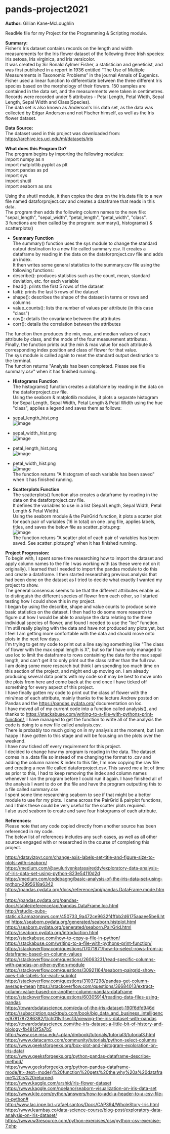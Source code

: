 # pands-project2021
**Author:** Gillian Kane-McLoughlin

ReadMe file for my Project for the Programming & Scripting module.

**Summary:**  
Fisher’s Iris dataset contains records on the length and width measurements for the Iris flower dataset of the following three Irish species: Iris setosa, Iris virginica, and Iris versicolor.  
It was created by Sir Ronald Aylmer Fisher, a statistician and geneticist, and was first published in a report in 1936 entitled “The Use of Multiple Measurements in Taxonomic Problems” in the journal Annals of Eugenics.  
Fisher used a linear function to differentiate between the three different Iris species based on the morphology of their flowers. 150 samples are contained in the data set, and the measurements were taken in centimetres.  
Records were recorded under 5 attributes - Petal Length, Petal Width, Sepal Length, Sepal Width and Class(Species).  
The data set is also known as Anderson's Iris data set, as the data was collected by Edgar Anderson and not Fischer himself, as well as the Iris flower dataset.  

**Data Source:**  
The dataset used in this project was downloaded from: https://archive.ics.uci.edu/ml/datasets/iris  

**What does this Program Do?**  
The program begins by importing the following modules:  
import numpy as n  
import matplotlib.pyplot as plt  
import pandas as pd  
import sys  
import shutil  
import seaborn as sns  

Using the shutil module, it then copies the data on the iris.data file to a new file named dataforproject.csv and creates a dataframe that reads in this data.  
The program then adds the following column names to the new file: "sepal_length", "sepal_width", "petal_length", "petal_width", "class".  
3 functions are then called by the program: summary(), histograms() & scatterplots()

- **Summary Function**  
The summary() function uses the sys module to change the standard output destination to a new file called summary.csv. It creates a dataframe by reading in the data on the dataforproject.csv file and adds an index.  
It then writes some general statistics to the summary.csv file using the following functions: 
- describe(): produces statistics such as the count, mean, standard deviation, etc. for each variable  
- head(): prints the first 5 rows of the dataset     
- tail(): prints the last 5 rows of the dataset    
- shape(): describes the shape of the dataset in terms or rows and columns    
- value_counts(): lists the number of values per attribute (in this case "class")      
- cov(): details the covariance between the attributes    
- corr(): details the correlation between the attributes    

The function then produces the min, max, and median values of each attribute by class, and the mode of the four measurement attributes.  
Finally, the function prints out the min & max value for each attribute & corresponding index position and class of flower for that value.  
The sys module is called again to reset the standard output destination to the terminal.  
The function returns "Analysis has been completed. Please see file summary.csv" when it has finished running.  

- **Histograms Function**  
The histograms() function creates a dataframe by reading in the data on the dataforproject.csv file.  
Using the seaborn & matplotlib modules, it plots a separate histogram for Sepal Length, Sepal Width, Petal Length & Petal Width using the hue "class", applies a legend and saves them as follows:  
- sepal_length_hist.png  
![image](https://github.com/G00398258/pands-project2021/blob/main/sepal_length_hist.png)    
- sepal_width_hist.png  
![image](https://github.com/G00398258/pands-project2021/blob/main/sepal_width_hist.png)   
- petal_length_hist.png  
![image](https://github.com/G00398258/pands-project2021/blob/main/petal_length_hist.png)  
- petal_width_hist.png  
![image](https://github.com/G00398258/pands-project2021/blob/main/petal_width_hist.png)  
The function returns "A histogram of each variable has been saved" when it has finished running.

- **Scatterplots Function**  
The scatterplots() function also creates a dataframe by reading in the data on the dataforproject.csv file.  
It defines the variables to use in a list (Sepal Length, Sepal Width, Petal Length & Petal Width).   
Using the seaborn module & the PairGrid function, it plots a scatter plot for each pair of variables (16 in total) on one .png file, applies labels, titles, and saves the below file as scatter_plots.png:  
![image](https://github.com/G00398258/pands-project2021/blob/main/scatter_plots.png)  
The function returns "A scatter plot of each pair of variables has been saved. See scatter_plots.png" when it has finished running.  


**Project Progression:**  
To begin with, I spent some time researching how to import the dataset and apply column names to the file I was working with (as these were not on it originally). I learned that I needed to import the pandas module to do this and create a dataframe. I then started researching previous analysis that had been done on the dataset as I tried to decide what exactly I wanted my project to show.  
The general consensus seems to be that the different attributes enable us to distinguish the different species of flower from each other, so I started testing how I could show this in my project.  
I began by using the describe, shape and value counts to produce some basic statistics on the dataset. I then had to do some more research to figure out how I would be able to analyse the data relating to the three individual species of flower, and found I needed to use the "loc" function.  
I'm still really playing with the data and have not produced any plots yet, but I feel I am getting more confortable with the data and should move onto plots in the next few days.  
I'm trying to get my code to print out a line saying something like "The class of flower with the max sepal length is X", but so far I have only managed to use loc to limit the dataframe to rows containing the data for the max sepal length, and can't get it to only print out the class rather than the full row.  
I am doing some more research but think I am spending too much time on this section of the project, and might end up moving on.
I am already producing several data points with my code so it may be best to move onto the plots from here and come back at the end once I have ticked off something for every aspect of this project.  
I have finally gotten my code to print out the class of flower with the min/max of each attribute, mainly thanks to the lecture Andrew posted on Pandas and the https://pandas.pydata.org/ documentation on loc.  
I have moved all of my current code into a function called analysis(), and thanks to https://stackabuse.com/writing-to-a-file-with-pythons-print-function/, I have managed to get the function to write all of the analysis the code is doing to a new file called analysis.csv.  
There is probably too much going on in my analysis at the moment, but I am happy I have gotten to this stage and will be focusing on the plots over the weekend.  
I have now ticked off every requirement for this project.  
I decided to change how my program is reading in the data. The dataset comes in a .data file so instead of me changing the format to .csv and adding the column names & index to this file, I'm now copying the raw file and creating a new file called dataforproject.csv. This saved me a lot of time as prior to this, I had to keep removing the index and column names whenever I ran the program before I could run it again.
I have finished all of the analysis I want to do on the file and have the program outputting this to a file called summary.csv  
I spent some time researching seaborn to see if that might be a better module to use for my plots. I came across the PairGrid & pairplot functions, and I think these could be very useful for the scatter plots required.  
I also used seaborn to create and save four histograms of each attribute.  

**References:**  
Please note that any code copied directly from another source has been referenced in my code.  
The below list of references includes any such cases, as well as all other sources engaged with or researched in the course of completing this project.  
 
https://datavizpyr.com/change-axis-labels-set-title-and-figure-size-to-plots-with-seaborn/  
https://medium.com/@avulurivenkatasaireddy/exploratory-data-analysis-of-iris-data-set-using-python-823e54110d2d  
https://medium.com/codebagng/basic-analysis-of-the-iris-data-set-using-python-2995618a6342  
https://pandas.pydata.org/docs/reference/api/pandas.DataFrame.mode.html  
https://pandas.pydata.org/pandas-docs/stable/reference/api/pandas.DataFrame.loc.html  
http://rstudio-pubs-static.s3.amazonaws.com/450733_9a472ce9632f4ffbb2d6175aaaee5be6.html 
https://seaborn.pydata.org/generated/seaborn.histplot.html  
https://seaborn.pydata.org/generated/seaborn.PairGrid.html  
https://seaborn.pydata.org/introduction.html  
https://stackabuse.com/how-to-copy-a-file-in-python/  
https://stackabuse.com/writing-to-a-file-with-pythons-print-function/   
https://stackoverflow.com/questions/17071871/how-to-select-rows-from-a-dataframe-based-on-column-values  
https://stackoverflow.com/questions/26063231/read-specific-columns-with-pandas-or-other-python-module  
https://stackoverflow.com/questions/30921164/seaborn-pairgrid-show-axes-tick-labels-for-each-subplot  
https://stackoverflow.com/questions/31037298/pandas-get-column-average-mean
https://stackoverflow.com/questions/36684013/extract-column-value-based-on-another-column-pandas-dataframe  
https://stackoverflow.com/questions/60305914/reading-data-files-using-pandas  
https://towardsdatascience.com/eda-of-the-iris-dataset-190f6dfd946d  
https://subscription.packtpub.com/book/big_data_and_business_intelligence/9781787286382/1/ch01lvl1sec13/viewing-the-iris-dataset-with-pandas  
https://towardsdatascience.com/the-iris-dataset-a-little-bit-of-history-and-biology-fb4812f5a7b5  
http://www.cse.msu.edu/~ptan/dmbook/tutorials/tutorial3/tutorial3.html  
https://www.datacamp.com/community/tutorials/python-select-columns  
https://www.geeksforgeeks.org/box-plot-and-histogram-exploration-on-iris-data/  
https://www.geeksforgeeks.org/python-pandas-dataframe-describe-method/  
https://www.geeksforgeeks.org/python-pandas-dataframe-mode/#:~:text=mode()%20function%20gets%20the,why%20a%20dataframe%20is%20returned.  
https://www.kaggle.com/arshid/iris-flower-dataset  
https://www.kaggle.com/noelano/seaborn-visualization-on-iris-data-set  
https://www.kite.com/python/answers/how-to-add-a-header-to-a-csv-file-in-python# 
http://www.lac.inpe.br/~rafael.santos/Docs/CAP394/WholeStory-Iris.html  
https://www.learnbay.co/data-science-course/blog-post/exploratory-data-analysis-on-iris-dataset/   
https://www.w3resource.com/python-exercises/csv/python-csv-exercise-7.php  






